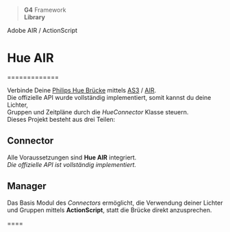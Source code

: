 > __G4__ Framework  
  **Library**  

Adobe AIR / ActionScript  
# Hue AIR
=============
  
    
Verbinde Deine [Philips Hue Brücke](http://my.meethue.com/de-de/) mittels [AS3](http://de.m.wikipedia.org/wiki/ActionScript) / [AIR](http://get.adobe.com/air).  
Die offizielle API wurde vollständig implementiert, somit kannst du deine Lichter,  
Gruppen und Zeitpläne durch die _HueConnector_ Klasse steuern.  
Dieses Projekt besteht aus drei Teilen: 
  
  
  
  
## Connector  
  
  
Alle Voraussetzungen sind **Hue AIR** integriert.  
_Die offizielle API ist vollständig implementiert._  
  
  
  
  
## Manager  
  
  
Das Basis Modul des _Connectors_ ermöglicht, die Verwendung deiner Lichter und Gruppen mittels **ActionScript**, statt die Brücke direkt anzusprechen.  
  
  
====  


  
  
